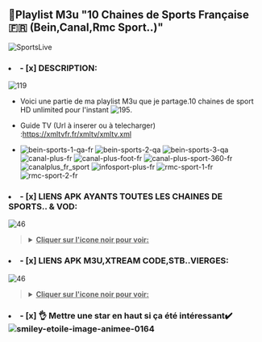 
## 👋Playlist M3u "10 Chaines de Sports Française  🇫🇷 (Bein,Canal,Rmc Sport..)"

![SportsLive](https://github.com/victore447/M3uSportsFrance/assets/48101775/047408df-b21e-4163-8506-17b81ed675d1)

### <li>- [x] DESCRIPTION: </li>
![119](https://github.com/victore447/M3uSportsFrance/assets/48101775/0d1b4ef4-12bf-4400-89c6-cf228333bb06)
- Voici une partie de ma playlist M3u que je partage.10 chaines de sport HD unlimited pour l'instant ![195](https://github.com/victore447/M3uSportsFrance/assets/48101775/b808fcd9-2123-4b54-a6a6-63b5533d526e).

- Guide TV (Url à inserer ou à telecharger) :https://xmltvfr.fr/xmltv/xmltv.xml
- 
  ![bein-sports-1-qa-fr](https://github.com/victore447/M3uSportsFrance/assets/48101775/90648111-2422-42a7-81bb-18d1ed68ce6e)
  ![bein-sports-2-qa](https://github.com/victore447/M3uSportsFrance/assets/48101775/d2e3e90a-1236-40fa-8a44-40d5d208455c)
  ![bein-sports-3-qa](https://github.com/victore447/M3uSportsFrance/assets/48101775/fbca7480-fb4c-48a3-beba-76eabf27e54b)
  ![canal-plus-fr](https://github.com/victore447/M3uSportsFrance/assets/48101775/f3671baf-b1cb-4de0-89a9-bae7f89c240e)
  ![canal-plus-foot-fr](https://github.com/victore447/M3uSportsFrance/assets/48101775/ec343185-4483-4ee4-9ff1-436789be5932)
  ![canal-plus-sport-360-fr](https://github.com/victore447/M3uSportsFrance/assets/48101775/4b2a2350-0f59-42e9-986b-9ee0d00dc997)
  ![canalplus_fr_sport](https://github.com/victore447/M3uSportsFrance/assets/48101775/2dca8355-8e0b-48a4-a756-3e618d894ab1)
  ![infosport-plus-fr](https://github.com/victore447/M3uSportsFrance/assets/48101775/a7d7e6b4-08b2-4740-b603-15065404f279)
  ![rmc-sport-1-fr](https://github.com/victore447/M3uSportsFrance/assets/48101775/7522ae68-842f-4b96-9985-d8e15f910358)
  ![rmc-sport-2-fr](https://github.com/victore447/M3uSportsFrance/assets/48101775/8d952874-4878-4b4a-b76e-092d0edaef01)
></details>
### <li>- [x] LIENS APK AYANTS TOUTES LES CHAINES DE SPORTS.. & VOD: </li>
![46](https://github.com/victore447/FilmsSeriesStrmdanskodi/assets/48101775/caa9e727-800b-4827-a780-9684462ccf19)
><details>
>  <summary><b><u>Cliquer sur l'icone noir pour voir:</u></b></summary>
>  
> - 🖲️ **Netfly - Chaines 🇫🇷 & VOD 🇫🇷 Live** 
> - **[👆Gratuit 365J Renouvelable via yopmail.com - 👉 ⏱️ 9H00-00H00](https://192.168.1.30:5443/tos/#/share?share_link=9e609568fe5fc9f625e542f6ba47192d6ca2bf03c47c4b1a370f92d55695b06d)**
> ![NetflyApk](https://github.com/user-attachments/assets/762ea7ca-7fb9-4837-b0f4-32ce57f30d39)

>  
></details>

></details>
### <li>- [x] LIENS APK M3U,XTREAM CODE,STB..VIERGES: </li>
![46](https://github.com/victore447/FilmsSeriesStrmdanskodi/assets/48101775/caa9e727-800b-4827-a780-9684462ccf19)
><details>
>  <summary><b><u>Cliquer sur l'icone noir pour voir:</u></b></summary>
>  
> - 🖲️ **[Kodi Google Play Store](https://play.google.com/store/apps/details?id=org.xbmc.kodi&hl=fr&gl=US)**
> - ![Kodi](https://github.com/victore447/M3uSportsFrance/assets/48101775/ded92ac9-7fe5-431c-ae8a-51e15bbd381b)
> - 🖲️ **[Premium Mod Ott Tv](https://leeapk.com/ott-tv-mod-apk/)**
> - 🖲️ **[Ott Tv Google Play Store](https://play.google.com/store/apps/details?id=appnovatica.tv&hl=fr&gl=US)**
> - ![Ott Navigator Google Play Store](https://github.com/victore447/M3uSportsFrance/assets/48101775/86d9a2f8-6516-4f7d-a1e6-89c429e438f3)
> - 🖲️ **[Premium Mod Tivimate Iptv Player](https://dlandroid.com/tivimate-iptv-player-apk)**
> - 🖲️ **[Tivimate Iptv Player Google Play Store](https://play.google.com/store/apps/details?id=ar.tvplayer.tv&hl=fr&gl=US)**
> -  ![Tivimate](https://github.com/victore447/M3uSportsFrance/assets/48101775/2ed83ae1-f593-4ed9-951a-45bb9a9ba029)
> - 🖲️ **[Premium Mod Televizo](https://happymod.com/ottplay-iptv-725-7-mod/com.ottplay.ottplay/)**
> - 🖲️ **[Televizo Google Play Store](https://play.google.com/store/apps/details?id=com.ottplay.ottplay&hl=es)**
> - ![unnamed](https://github.com/victore447/CamGirlsLivePlaylistM3u/assets/48101775/255b84d0-9df4-46a8-a083-876e77403a59)

>  
></details>

### <li>- [x] 👌 Mettre une star en haut si ça été intéressant✔️ </li>![smiley-etoile-image-animee-0164](https://github.com/victore447/FilmsSeriesStrmdanskodi/assets/48101775/dc73a5b7-e38e-4d80-9cbc-68ac5dd89826)
